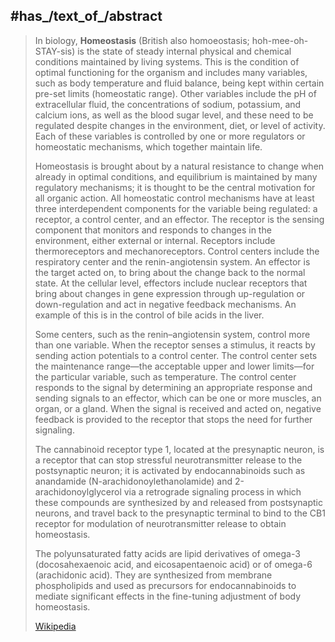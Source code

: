 ﻿---
has_id_wikidata: Q103191
different_from:
- '[[_Standards/WikiData/WD~hemostasis,487937]]'
- '[[_Standards/WikiData/WD~allostasis,3612637]]'
described_by_source:
- "[[_Standards/WikiData/WD~Armenian_Soviet_Encyclopedia,2657718]]"
- "[[_Standards/WikiData/WD~Autopoiesis_and_Cognition__The_Realization_of_the_Living,89579038]]"
- "[[_Standards/WikiData/WD~Lean_Logic,101314624]]"
subclass_of:
- '[[_Standards/WikiData/WD~equilibrium,11061286]]'
- '[[_Standards/WikiData/WD~control,29017603]]'
has_cause:
- "[[_Standards/WikiData/WD~homeostatic_process,14882119]]"
- "[[_Standards/WikiData/WD~homeostatic_regulation,105946076]]"
topic_s_main_template: "[[_Standards/WikiData/WD~Template_Human_homeostasis,22755763]]"
instance_of: "[[_Standards/WikiData/WD~type_of_equilibrium,111796904]]"
UMLS_CUI: C0019868
Commons_category: Homeostasis
MeSH_tree_code: G07.410
---

## #has_/text_of_/abstract 

> In biology, **Homeostasis** (British also homoeostasis;  hoh-mee-oh-STAY-sis) is the state of steady internal physical and chemical conditions maintained by living systems. This is the condition of optimal functioning for the organism and includes many variables, such as body temperature and fluid balance, being kept within certain pre-set limits (homeostatic range). Other variables include the pH of extracellular fluid, the concentrations of sodium, potassium, and calcium ions, as well as the blood sugar level, and these need to be regulated despite changes in the environment, diet, or level of activity. Each of these variables is controlled by one or more regulators or homeostatic mechanisms, which together maintain life.
>
> Homeostasis is brought about by a natural resistance to change when already in optimal conditions, and equilibrium is maintained by many regulatory mechanisms; it is thought to be the central motivation for all organic action. All homeostatic control mechanisms have at least three interdependent components for the variable being regulated: a receptor, a control center, and an effector. The receptor is the sensing component that monitors and responds to changes in the environment, either external or internal. Receptors include thermoreceptors and mechanoreceptors. Control centers include the respiratory center and the renin-angiotensin system. An effector is the target acted on, to bring about the change back to the normal state. At the cellular level, effectors include nuclear receptors that bring about changes in gene expression through up-regulation or down-regulation and act in negative feedback mechanisms. An example of this is in the control of bile acids in the liver.
>
> Some centers, such as the renin–angiotensin system, control more than one variable. When the receptor senses a stimulus, it reacts by sending action potentials to a control center. The control center sets the maintenance range—the acceptable upper and lower limits—for the particular variable, such as temperature. The control center responds to the signal by determining an appropriate response and sending signals to an effector, which can be one or more muscles, an organ, or a gland. When the signal is received and acted on, negative feedback is provided to the receptor that stops the need for further signaling.
>
> The cannabinoid receptor type 1, located at the presynaptic neuron, is a receptor that can stop stressful neurotransmitter release to the postsynaptic neuron; it is activated by endocannabinoids such as anandamide (N-arachidonoylethanolamide) and 2-arachidonoylglycerol via a retrograde signaling process in which these compounds are synthesized by and released from postsynaptic neurons, and travel back to the presynaptic terminal to bind to the CB1 receptor for modulation of neurotransmitter release to obtain homeostasis.
>
> The polyunsaturated fatty acids are lipid derivatives of omega-3 (docosahexaenoic acid, and eicosapentaenoic acid) or of omega-6 (arachidonic acid). They are synthesized from membrane phospholipids and used as precursors for endocannabinoids to mediate significant effects in the fine-tuning adjustment of body homeostasis.
>
> [Wikipedia](https://en.wikipedia.org/wiki/Homeostasis)


